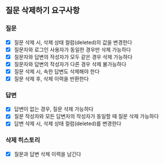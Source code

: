 ## 질문 삭제하기 요구사항

### 질문
- [x] 질문 삭제 시, 삭제 상태 컬럼(deleted)의 값을 변경한다
- [x] 질문자와 로그인 사용자가 동일한 경우만 삭제 가능하다
- [x] 질문자와 답변의 작성자가 모두 같은 경우 삭제 가능하다
- [x] 질문자와 답변의 작성자가 다른 경우 삭제 불가능하다
- [x] 질문 삭제 시, 속한 답변도 삭제해야 한다
- [x] 질문 삭제 후, 삭제 이력을 반환한다

### 답변
- [x] 답변이 없는 경우, 질문 삭제 가능하다
- [x] 질문 작성자와 모든 답변자의 작성자가 동일할 때 질문 삭제 가능하다
- [x] 답변 삭제 시, 삭제 상태 컬럼(deleted)를 변경한다

### 삭제 히스토리
- [x] 질문과 답변 삭제 이력을 남긴다